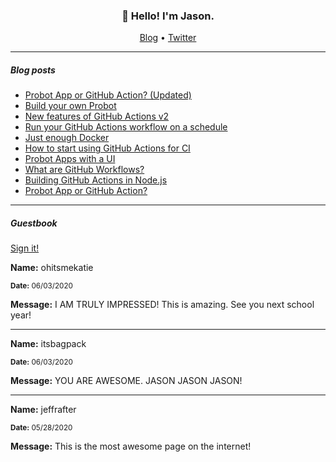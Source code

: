 <h3 align="center">👋 Hello! I'm Jason.</h3>

<p align="center">
  <a href="https://jasonet.co">Blog</a> •
  <a href="https://twitter.com/JasonEtco">Twitter</a>
</p>

---

##### Blog posts

<!--START_SECTION:posts-->
- [Probot App or GitHub Action? (Updated)](https://jasonet.co/posts/probot-app-or-github-action-v2)
- [Build your own Probot](https://jasonet.co/posts/build-your-own-probot)
- [New features of GitHub Actions v2](https://jasonet.co/posts/new-features-of-github-actions)
- [Run your GitHub Actions workflow on a schedule](https://jasonet.co/posts/scheduled-actions)
- [Just enough Docker](https://jasonet.co/posts/just-enough-docker)
- [How to start using GitHub Actions for CI](https://jasonet.co/posts/use-github-actions-for-ci)
- [Probot Apps with a UI](https://jasonet.co/posts/probot-with-ui)
- [What are GitHub Workflows?](https://jasonet.co/posts/what-are-github-workflows)
- [Building GitHub Actions in Node.js](https://jasonet.co/posts/building-github-actions-in-node)
- [Probot App or GitHub Action?](https://jasonet.co/posts/probot-app-or-github-action)
<!--END_SECTION:posts-->

---

##### Guestbook

<a href="https://readme-guestbook.now.sh">Sign it!</a>

<!--START_SECTION:guestbook-->
**Name:** ohitsmekatie

<sub><strong>Date:</strong> 06/03/2020</sub>

**Message:** I AM TRULY IMPRESSED! This is amazing. See you next school year!

---

**Name:** itsbagpack

<sub><strong>Date:</strong> 06/03/2020</sub>

**Message:** YOU ARE AWESOME. JASON JASON JASON!

---

**Name:** jeffrafter

<sub><strong>Date:</strong> 05/28/2020</sub>

**Message:** This is the most awesome page on the internet!
<!--END_SECTION:guestbook-->
<!--GUESTBOOK_LIST [{"name":"ohitsmekatie","message":"I AM TRULY IMPRESSED! This is amazing. See you next school year!","date":"06/03/2020"},{"name":"itsbagpack","message":"YOU ARE AWESOME. JASON JASON JASON!","date":"06/03/2020"},{"name":"jeffrafter","message":"This is the most awesome page on the internet!","date":"05/28/2020"}]-->
